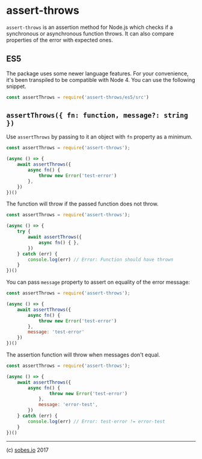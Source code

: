 # assert-throws

`assert-throws` is an assertion method for Node.js which checks if a synchronous
or asynchronous function throws. It can also compare properties of the error
with expected ones.

## ES5

The package uses some newer language features. For your convenience, it's been
transpiled to be compatible with Node 4. You can use the following snippet.

```js
const assertThrows = require('assert-throws/es5/src')
```

## `assertThrows({ fn: function, message?: string })`

Use `assertThrows` by passing to it an object with `fn` property as a minimum.

```js
const assertThrows = require('assert-throws');

(async () => {
    await assertThrows({
        async fn() {
            throw new Error('test-error')
        },
    })
})()
```

The function will throw if the passed function does not throw.

```js
const assertThrows = require('assert-throws');

(async () => {
    try {
        await assertThrows({
            async fn() { },
        })
    } catch (err) {
        console.log(err) // Error: Function should have thrown
    }
})()
```

You can pass `message` property to assert on equality of the error message:

```js
const assertThrows = require('assert-throws');

(async () => {
    await assertThrows({
        async fn() {
            throw new Error('test-error')
        },
        message: 'test-error'
    })
})()
```

The assertion function will throw when messages don't equal.

```js
const assertThrows = require('assert-throws');

(async () => {
    await assertThrows({
        async fn() {
                throw new Error('test-error')
            },
            message: 'error-test',
        })
    } catch (err) {
        console.log(err) // Error: test-error != error-test
    }
})()
```

---

(c) [sobes.io][1] 2017

[1]: https://sobes.io
